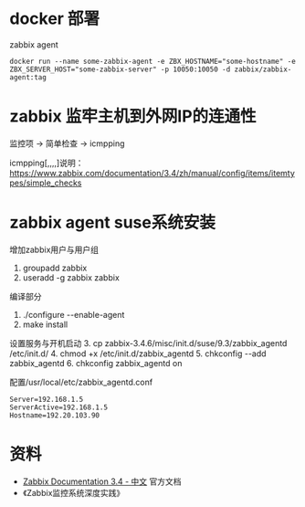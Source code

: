 # docker 部署

zabbix agent
```
docker run --name some-zabbix-agent -e ZBX_HOSTNAME="some-hostname" -e ZBX_SERVER_HOST="some-zabbix-server" -p 10050:10050 -d zabbix/zabbix-agent:tag
```

# zabbix 监牢主机到外网IP的连通性

监控项 -> 简单检查 -> icmpping

icmpping[<target>,<packets>,<interval>,<size>,<timeout>]说明：
https://www.zabbix.com/documentation/3.4/zh/manual/config/items/itemtypes/simple_checks

# zabbix agent suse系统安装

增加zabbix用户与用户组
1. groupadd zabbix
1. useradd -g zabbix zabbix

编译部分
1. ./configure --enable-agent
2. make install

设置服务与开机启动
3. cp zabbix-3.4.6/misc/init.d/suse/9.3/zabbix_agentd /etc/init.d/
4. chmod +x /etc/init.d/zabbix_agentd
5. chkconfig --add zabbix_agentd
6. chkconfig zabbix_agentd on

配置/usr/local/etc/zabbix_agentd.conf
```
Server=192.168.1.5
ServerActive=192.168.1.5
Hostname=192.20.103.90
```

# 资料
  - [Zabbix Documentation 3.4 - 中文](https://www.zabbix.com/documentation/3.4/zh/manual) 官方文档
  - 《Zabbix监控系统深度实践》
